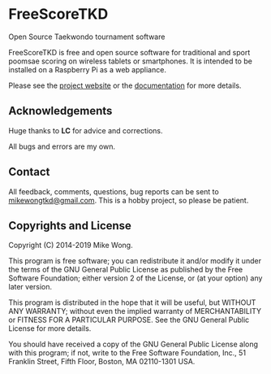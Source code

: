 # FreeScoreTKD

Open Source Taekwondo tournament software

FreeScoreTKD is free and open source software for traditional and sport poomsae
scoring on wireless tablets or smartphones. It is intended to be installed on a
Raspberry Pi as a web appliance.

Please see the [project website](http://mikewongtkd.github.io/freescoretkd/)
or the [documentation](https://github.com/mikewongtkd/freescoretkd/blob/master/trunk/docs/userguide.md)
for more details.

## Acknowledgements

Huge thanks to **LC** for advice and corrections. 

All bugs and errors are my own.

## Contact

All feedback, comments, questions, bug reports can be sent to
mikewongtkd@gmail.com. This is a hobby project, so please be patient.

## Copyrights and License

Copyright (C) 2014-2019 Mike Wong. 

This program is free software; you can redistribute it and/or modify it under
the terms of the GNU General Public License as published by the Free Software
Foundation; either version 2 of the License, or (at your option) any later
version.

This program is distributed in the hope that it will be useful, but WITHOUT ANY
WARRANTY; without even the implied warranty of MERCHANTABILITY or FITNESS FOR A
PARTICULAR PURPOSE.  See the GNU General Public License for more details.

You should have received a copy of the GNU General Public License along with
this program; if not, write to the Free Software Foundation, Inc., 51 Franklin
Street, Fifth Floor, Boston, MA 02110-1301 USA.
